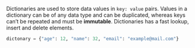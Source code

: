 Dictionaries are used to store data values in `key: value` pairs. Values in a dictionary can be of any data type and can be duplicated, whereas keys can’t be repeated and must be __immutable__. Dictionaries has a fast lookup, insert and delete elements.
```python
dictonary = {"age": 12, "name": 32, "email": "example@mail.com"}
```
